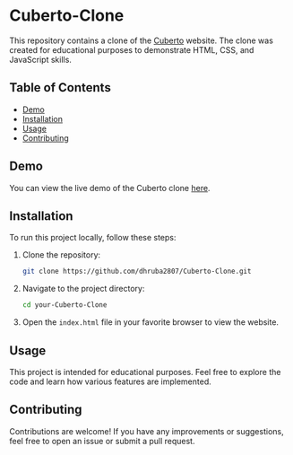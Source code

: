 # Cuberto-Clone
This repository contains a clone of the [Cuberto](https://cuberto.com/) website. The clone was created for educational purposes to demonstrate HTML, CSS, and JavaScript skills.



## Table of Contents

- [Demo](#demo)
- [Installation](#installation)
- [Usage](#usage)
- [Contributing](#contributing)




## Demo

You can view the live demo of the Cuberto clone [here]().
## Installation

To run this project locally, follow these steps:

1. Clone the repository:
    ```bash
    git clone https://github.com/dhruba2807/Cuberto-Clone.git
    ```

2. Navigate to the project directory:
    ```bash
    cd your-Cuberto-Clone
    ```

3. Open the `index.html` file in your favorite browser to view the website.

## Usage

This project is intended for educational purposes. Feel free to explore the code and learn how various features are implemented.

## Contributing

Contributions are welcome! If you have any improvements or suggestions, feel free to open an issue or submit a pull request.



